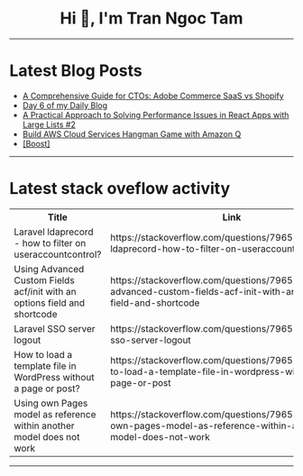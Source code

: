 <h1 align="center">Hi 👋, I'm Tran Ngoc Tam</h1>

---

# Latest Blog Posts 
<!-- BLOG-POST-LIST:START -->
- [A Comprehensive Guide for CTOs: Adobe Commerce SaaS vs Shopify](https://dev.to/rafaelcg/a-comprehensive-guide-for-ctos-adobe-commerce-saas-vs-shopify-2ic6)
- [Day 6 of my Daily Blog](https://dev.to/zxa/day-6-of-my-daily-blog-5geh)
- [A Practical Approach to Solving Performance Issues in React Apps with Large Lists #2](https://dev.to/kanta1207/a-practical-approach-to-solving-performance-issues-in-react-apps-with-large-lists-2-1l1f)
- [Build AWS Cloud Services Hangman Game with Amazon Q](https://dev.to/aws-builders/build-aws-cloud-services-hangman-game-with-amazon-q-4k9m)
- [[Boost]](https://dev.to/dimonsmart/-3o44)
<!-- BLOG-POST-LIST:END -->

---

# Latest stack oveflow activity
<table>
  <tr><th>Title</th><th>Link</th></tr>
  <!-- STACKOVERFLOW:START --><tr><td>Laravel ldaprecord - how to filter on useraccountcontrol?</td><td>https://stackoverflow.com/questions/79651640/laravel-ldaprecord-how-to-filter-on-useraccountcontrol</td></tr><tr><td>Using Advanced Custom Fields acf/init with an options field and shortcode</td><td>https://stackoverflow.com/questions/79651541/using-advanced-custom-fields-acf-init-with-an-options-field-and-shortcode</td></tr><tr><td>Laravel SSO server logout</td><td>https://stackoverflow.com/questions/79651497/laravel-sso-server-logout</td></tr><tr><td>How to load a template file in WordPress without a page or post?</td><td>https://stackoverflow.com/questions/79651257/how-to-load-a-template-file-in-wordpress-without-a-page-or-post</td></tr><tr><td>Using own Pages model as reference within another model does not work</td><td>https://stackoverflow.com/questions/79651243/using-own-pages-model-as-reference-within-another-model-does-not-work</td></tr><!-- STACKOVERFLOW:END -->
</table>

---


